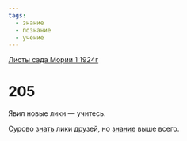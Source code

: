 ```yaml
---
tags:
  - знание
  - познание
  - учение
---
```


[Листы сада Мории 1 1924г](/agni/1924)

# 205
Явил новые лики — учитесь.   

Сурово [знать](/tag/#познание) лики друзей, но [знание](/tag/#знание) выше всего.   

